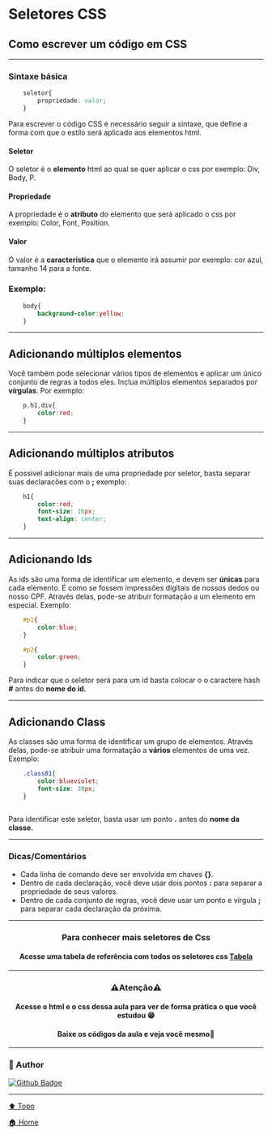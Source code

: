 # Seletores CSS <a id="css"></a>

## Como escrever um código em CSS

---

### Sintaxe básica

``` css
    seletor{
        propriedade: valor;
    }

```

Para escrever o código CSS é necessário seguir a sintaxe, que define a forma com que o estilo será aplicado aos elementos html.

#### Seletor

O seletor é o **elemento** html ao qual se quer aplicar o css por exemplo: Div, Body, P.

#### Propriedade

A propriedade é o **atributo** do elemento que será aplicado o css por exemplo: Color, Font, Position.

#### Valor

O valor é a **característica** que o elemento irá assumir por exemplo: cor azul, tamanho 14 para a fonte.

### Exemplo:

``` css
    body{
        background-color:yellow;
    }

```

---

## Adicionando múltiplos elementos

Você também pode selecionar vários tipos de elementos e aplicar um único conjunto de regras a todos eles. Inclua múltiplos elementos separados por **vírgulas**. Por exemplo:

``` css
    p,h1,div{
        color:red;
    }

```

---

## Adicionando múltiplos atributos

É possivel adicionar mais de uma propriedade por seletor, basta separar suas declaracões com o **;** exemplo:

``` css
    h1{
        color:red;
        font-size: 16px;
        text-align: center;
    }
```

---

## Adicionando Ids

As ids são uma forma de identificar um elemento, e devem ser **únicas** para cada elemento. É como se fossem impressões digitais de nossos dedos ou nosso CPF. Através delas, pode-se atribuir formatação a um elemento em especial. Exemplo:

``` css
    #p1{
        color:blue;
    }

    #p2{
        color:green;
    }

```

Para indicar que o seletor será para um id basta colocar o o caractere hash **#** antes do **nome do id.**

---

## Adicionando Class

As classes são uma forma de identificar um grupo de elementos. Através delas, pode-se atribuir uma formatação a **vários** elementos de uma vez. Exemplo:

``` css
    .class01{
        color:blueviolet;
        font-size: 30px;
    }
    

```
Para identificar este seletor, basta usar um ponto **.** antes do **nome da classe.**

---

### Dicas/Comentários



* Cada linha de comando deve ser envolvida em chaves **{}**.
* Dentro de cada declaração, você deve usar dois pontos **:** para separar a propriedade de seus valores.
* Dentro de cada conjunto de regras, você deve usar um ponto e vírgula **;** para separar cada declaração da próxima.

---

<div align="center">

### Para conhecer mais seletores de Css <br>

#### Acesse uma tabela de referência com todos os seletores css [Tabela](https://tableless.com.br/referencia-seletores-css/) 

</div>

---

<div align="center">

### ⚠️Atenção⚠️

#### Acesse o html e o css dessa aula para ver de forma prática o que você estudou 😁 <br>

#### Baixe os códigos da aula e veja você mesmo👻

</div>

---

### 👤 Author

[![Github Badge](https://img.shields.io/badge/SavioNascimento-24292e?style=flat&logo=Github&logoColor=white&link=https://github.com/Savio-Nascimento)](https://github.com/Savio-Nascimento)

---

[⬆️ Topo](#css) <br>

[🏠 Home](https://github.com/Savio-Nascimento/Cascating-Style-Sheets)

